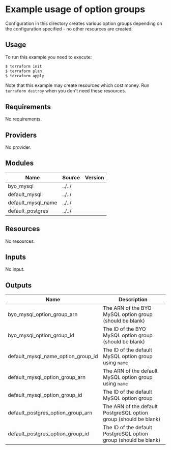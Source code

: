# Example usage of option groups

Configuration in this directory creates various option groups depending on the configuration specified - no other resources are created.

## Usage

To run this example you need to execute:

```bash
$ terraform init
$ terraform plan
$ terraform apply
```

Note that this example may create resources which cost money. Run `terraform destroy` when you don't need these resources.

<!-- BEGINNING OF PRE-COMMIT-TERRAFORM DOCS HOOK -->
## Requirements

No requirements.

## Providers

No provider.

## Modules

| Name | Source | Version |
|------|--------|---------|
| byo_mysql | ../../ |  |
| default_mysql | ../../ |  |
| default_mysql_name | ../../ |  |
| default_postgres | ../../ |  |

## Resources

No resources.

## Inputs

No input.

## Outputs

| Name | Description |
|------|-------------|
| byo\_mysql\_option\_group\_arn | The ARN of the BYO MySQL option group (should be blank) |
| byo\_mysql\_option\_group\_id | The ID of the BYO MySQL option group (should be blank) |
| default\_mysql\_name\_option\_group\_id | The ID of the default MySQL option group using `name` |
| default\_mysql\_option\_group\_arn | The ARN of the default MySQL option group using `name` |
| default\_mysql\_option\_group\_id | The ID of the default MySQL option group |
| default\_postgres\_option\_group\_arn | The ARN of the default PostgreSQL option group (should be blank) |
| default\_postgres\_option\_group\_id | The ID of the default PostgreSQL option group (should be blank) |
<!-- END OF PRE-COMMIT-TERRAFORM DOCS HOOK -->
